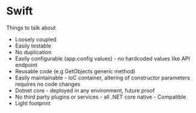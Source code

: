 # Swift

Things to talk about

- Loosely coupled
- Easily testable
- No duplication
- Easily configurable (app.config values) - no hardcoded values like API endpoint
- Reusable code (e.g GetObjects generic method)
- Easily maintainable - IoC container, altering of constructor parameters requires no code changes
- Dotnet core - deployed in any environment, future proof
- No third party plugins or services - all .NET core native - Compatible
- Light footprint